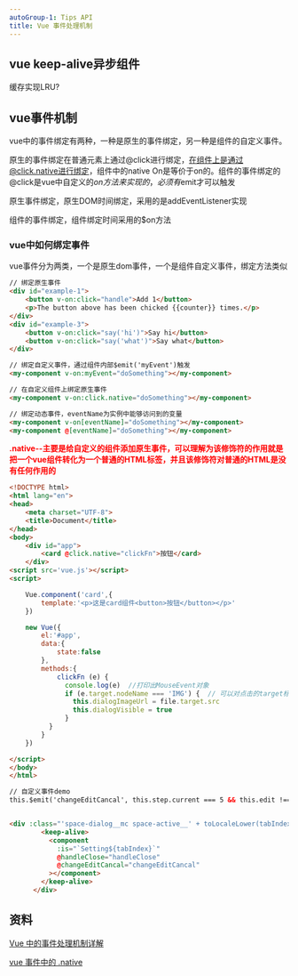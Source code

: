 ```yaml
---
autoGroup-1: Tips API
title: Vue 事件处理机制
---
```


## vue keep-alive异步组件
缓存实现LRU?

## vue事件机制
vue中的事件绑定有两种，一种是原生的事件绑定，另一种是组件的自定义事件。

原生的事件绑定在普通元素上通过@click进行绑定，在组件上是通过@click.native进行绑定，组件中的native On是等价于on的。组件的事件绑定的@click是vue中自定义的$on方法来实现的，必须有$emit才可以触发

原生事件绑定，原生DOM时间绑定，采用的是addEventListener实现

组件的事件绑定，组件绑定时间采用的$on方法

### vue中如何绑定事件
vue事件分为两类，一个是原生dom事件，一个是组件自定义事件，绑定方法类似
```html
// 绑定原生事件
<div id="example-1">
    <button v-on:click="handle">Add 1</button>
    <p>The button above has been chicked {{counter}} times.</p>
</div>
<div id="example-3">
    <button v-on:click="say('hi')">Say hi</button>
    <button v-on:click="say('what')">Say what</button>
</div>

// 绑定自定义事件，通过组件内部$emit('myEvent')触发
<my-component v-on:myEvent="doSomething"></my-component>

// 在自定义组件上绑定原生事件
<my-component v-on:click.native="doSomething"></my-component>

// 绑定动态事件，eventName为实例中能够访问到的变量
<my-component v-on[eventName]="doSomething"></my-component>
<my-component @[eventName]="doSomething"></my-component>
```
<span style="color: red">**.native--主要是给自定义的组件添加原生事件，可以理解为该修饰符的作用就是把一个vue组件转化为一个普通的HTML标签，并且该修饰符对普通的HTML是没有任何作用的**</span>

```html
<!DOCTYPE html>
<html lang="en">
<head>
    <meta charset="UTF-8">
    <title>Document</title>
</head>
<body>
    <div id="app">
        <card @click.native="clickFn">按钮</card>
    </div>
<script src='vue.js'></script>
<script>

    Vue.component('card',{
        template:'<p>这是card组件<button>按钮</button></p>'
    })

    new Vue({
        el:'#app',
        data:{
            state:false
        },
        methods:{
            clickFn (e) {
              console.log(e)  //打印出MouseEvent对象
              if (e.target.nodeName === 'IMG') {  // 可以对点击的target标签进行判断
                this.dialogImageUrl = file.target.src
                this.dialogVisible = true
              }
          }
        }
    })

</script>
</body>
</html>
```


```html
// 自定义事件demo
this.$emit('changeEditCancal', this.step.current === 5 && this.edit !== 0)


<div :class="'space-dialog__mc space-active__' + toLocaleLower(tabIndex)">
        <keep-alive>
          <component
            :is="`Setting${tabIndex}`"
            @handleClose="handleClose"
            @changeEditCancal="changeEditCancal"
          ></component>
        </keep-alive>
      </div>
```

## 资料
[Vue 中的事件处理机制详解](https://blog.csdn.net/weixin_41275295/article/details/100549145)

[vue 事件中的 .native](https://www.cnblogs.com/musicbird/p/10130312.html)